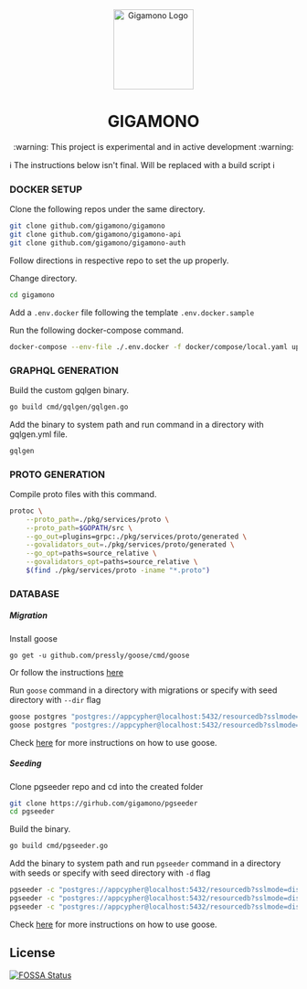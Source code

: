 <div align="center">
    <a href="#" target="_blank">
        <img src="https://raw.githubusercontent.com/gigamono/gigamono/main/media/logo.png" alt="Gigamono Logo" width="140" height="140"></img>
    </a>
</div>

<h1 align="center">GIGAMONO</h1>

<p align="center">
:warning:  This project is experimental and in active development  :warning:
</p>

:information_source: The instructions below isn't final. Will be replaced with a build script :information_source:

### DOCKER SETUP

Clone the following repos under the same directory.

```sh
git clone github.com/gigamono/gigamono
git clone github.com/gigamono/gigamono-api
git clone github.com/gigamono/gigamono-auth
```

Follow directions in respective repo to set the up properly.

Change directory.

```sh
cd gigamono
```

Add a `.env.docker` file following the template `.env.docker.sample`

Run the following docker-compose command.

```sh
docker-compose --env-file ./.env.docker -f docker/compose/local.yaml up
```

### GRAPHQL GENERATION

Build the custom gqlgen binary.

```sh
go build cmd/gqlgen/gqlgen.go
```

Add the binary to system path and run command in a directory with gqlgen.yml file.

```sh
gqlgen
```

### PROTO GENERATION

Compile proto files with this command.

```sh
protoc \
	--proto_path=./pkg/services/proto \
	--proto_path=$GOPATH/src \
	--go_out=plugins=grpc:./pkg/services/proto/generated \
	--govalidators_out=./pkg/services/proto/generated \
	--go_opt=paths=source_relative \
	--govalidators_opt=paths=source_relative \
	$(find ./pkg/services/proto -iname "*.proto")
```

### DATABASE

##### Migration

Install goose

```
go get -u github.com/pressly/goose/cmd/goose
```

Or follow the instructions [here](https://github.com/pressly/goose#install)

Run `goose` command in a directory with migrations or specify with seed directory with `--dir` flag

```sh
goose postgres "postgres://appcypher@localhost:5432/resourcedb?sslmode=disable" up
goose postgres "postgres://appcypher@localhost:5432/resourcedb?sslmode=disable" reset
```

Check [here](https://github.com/pressly/goose) for more instructions on how to use goose.

##### Seeding

Clone pgseeder repo and cd into the created folder

```sh
git clone https://girhub.com/gigamono/pgseeder
cd pgseeder
```

Build the binary.

```sh
go build cmd/pgseeder.go
```

Add the binary to system path and run `pgseeder` command in a directory with seeds or specify with seed directory with `-d` flag

```sh
pgseeder -c "postgres://appcypher@localhost:5432/resourcedb?sslmode=disable" --add users
pgseeder -c "postgres://appcypher@localhost:5432/resourcedb?sslmode=disable" --add-all -d internal/db/seeds/resource
pgseeder -c "postgres://appcypher@localhost:5432/resourcedb?sslmode=disable" --remove-all
```

Check [here](https://github.com/gigamono/pgseeder) for more instructions on how to use goose.


## License
[![FOSSA Status](https://app.fossa.com/api/projects/git%2Bgithub.com%2Fgigamono%2Fgigamono.svg?type=large)](https://app.fossa.com/projects/git%2Bgithub.com%2Fgigamono%2Fgigamono?ref=badge_large)

